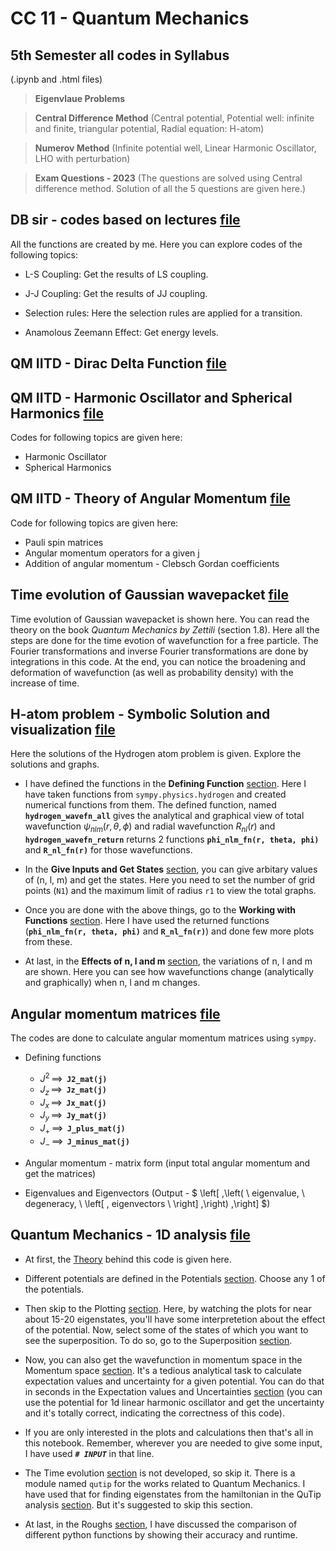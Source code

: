 # CC 11 - Quantum Mechanics

## 5th Semester all codes in Syllabus
(.ipynb and .html files)

> **Eigenvlaue Problems**

> **Central Difference Method** (Central potential, Potential well: infinite and finite, triangular potential, Radial equation: H-atom)

> **Numerov Method** (Infinite potential well, Linear Harmonic Oscillator, LHO with perturbation)

> **Exam Questions - 2023** (The questions are solved using Central difference method. Solution of all the 5 questions are given here.)



## DB sir - codes based on lectures [file](QM_DB_SKP.ipynb)

All the functions are created by me. Here you can explore codes of the following topics:

* L-S Coupling: Get the results of LS coupling.
* J-J Coupling: Get the results of JJ coupling.

* Selection rules: Here the selection rules are applied for a transition.
* Anamolous Zeemann Effect: Get energy levels.

## QM IITD - Dirac Delta Function [file](QM_iitd_1_Dirac_delta_function_skp.ipynb)

## QM IITD - Harmonic Oscillator and Spherical Harmonics [file](QM_iitd_2.ipynb)

Codes for following topics are given here:
* Harmonic Oscillator
* Spherical Harmonics

## QM IITD - Theory of Angular Momentum [file](QM_iitd_3_angular_momentum_skp.ipynb)

Code for following topics are given here:
* Pauli spin matrices
* Angular momentum operators for a given j
* Addition of angular momentum - Clebsch Gordan coefficients

## Time evolution of Gaussian wavepacket [file](time_evolution_skp.ipynb)

Time evolution of Gaussian wavepacket is shown here. You can read the theory on the book *Quantum Mechanics by Zettili* (section 1.8). Here all the steps are done for the time evotion of wavefunction for a free particle. The Fourier transformations and inverse Fourier transformations are done by integrations in this code. At the end, you can notice the broadening and deformation of wavefunction (as well as probability density) with the increase of time.

## H-atom problem - Symbolic Solution and visualization [file](H_atom_sp_visualization_skp.ipynb)

Here the solutions of the Hydrogen atom problem is given. Explore the solutions and graphs.

- I have defined the functions in the **Defining Function** [section](#defining-function). Here I have taken functions from `sympy.physics.hydrogen` and created numerical functions from them. The defined function, named **`hydrogen_wavefn_all`** gives the analytical and graphical view of total wavefunction $\psi_{nlm}(r, \theta, \phi)$ and radial wavefunction $R_{nl}(r)$ and **`hydrogen_wavefn_return`** returns 2 functions  **`phi_nlm_fn(r, theta, phi)`** and   **`R_nl_fn(r)`** for those wavefunctions. 

- In the **Give Inputs and Get States** [section](#give-inputs-and-get-states), you can give arbitary values of (n, l, m) and get the states. Here you need to set the number of grid points (`N1`) and the maximum limit of radius `r1` to view the total graphs. 

- Once you are done with the above things, go to the **Working with Functions** [section](#working-with-functions). Here I have used the returned functions (**`phi_nlm_fn(r, theta, phi)`** and   **`R_nl_fn(r)`**) and done few more plots from these.

- At last, in the **Effects of n, l and m** [section](#effects-of-n-l-and-m), the variations of n, l and m are shown. Here you can see how wavefunctions change (analytically and graphically) when n, l and m changes.

## Angular momentum matrices [file](ang_mom_matrices_skp.ipynb)

The codes are done to calculate angular momentum matrices using `sympy`.

* Defining functions
  - $J^2 \, \implies \,$ **`J2_mat(j)`**
  - $J_z \, \implies \,$ **`Jz_mat(j)`**
  - $J_x \, \implies \,$ **`Jx_mat(j)`**
  - $J_y \, \implies \,$ **`Jy_mat(j)`**
  - $J_+ \, \implies \,$ **`J_plus_mat(j)`**
  - $J_- \, \implies \,$ **`J_minus_mat(j)`**
  
* Angular momentum - matrix form (input total angular momentum and get the matrices)
* Eigenvalues and Eigenvectors
(Output - $ \left[ \,\left( \ eigenvalue, \  degeneracy, \  \left[ \, eigenvectors \ \right] \,\right) \,\right] $)

## Quantum Mechanics - 1D analysis [file](QM1d_analysis_SKP.ipynb)

* At first, the [Theory](#theory) behind this code is given here.

* Different potentials are defined in the Potentials [section](#potentials). Choose any 1 of the potentials.
* Then skip to the Plotting [section](#plotting-wavefunction-and-probability-density). Here, by watching the plots for near about 15-20 eigenstates, you'll have some interpretetion about the effect of the potential. Now, select some of the states of which you want to see the superposition. To do so, go to the Superposition [section](#superposition). 
* Now, you can also get the wavefunction in momentum space in the Momentum space [section](#momentum-space). It's a tedious analytical task to calculate expectation values and uncertainty for a given potential. You can do that in seconds in the Expectation values and Uncertainties [section](#expectation-values-and-uncertainty) (you can use the potential for 1d linear harmonic oscillator and get the uncertainty and it's totally correct, indicating the correctness of this code). 
* If you are only interested in the plots and calculations then that's all in this notebook. Remember, wherever you are needed to give some input, I have used ***`# INPUT`*** in that line.
* The Time evolution [section](#time-evolution) is not developed, so skip it. There is a module named `qutip` for the works related to Quantum Mechanics. I have used that for finding eigenstates from the hamiltonian in the QuTip analysis [section](#qutip-analysis). But it's suggested to skip this section. 
* At last, in the Roughs [section](#roughs), I have discussed the comparison of different python functions by showing their accuracy and runtime.



